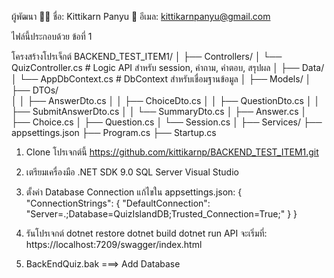  ผู้พัฒนา
👨‍💻 ชื่อ: Kittikarn Panyu
📧 อีเมล: kittikarnpanyu@gmail.com

ไฟล์นี้ประกอบด้วย ข้อที่ 1  

โครงสร้างโปรเจ็กต์ 
BACKEND_TEST_ITEM1/
│
├── Controllers/
│   └── QuizController.cs             # Logic API สำหรับ session, คำถาม, คำตอบ, สรุปผล
│
├── Data/
│   └── AppDbContext.cs               # DbContext สำหรับเชื่อมฐานข้อมูล
│
├── Models/
│   ├── DTOs/                     
│   │   ├── AnswerDto.cs
│   │   ├── ChoiceDto.cs
│   │   ├── QuestionDto.cs
│   │   ├── SubmitAnswerDto.cs
│   │   └── SummaryDto.cs
│   ├── Answer.cs
│   ├── Choice.cs
│   ├── Question.cs
│   └── Session.cs
│
├── Services/
├── appsettings.json
├── Program.cs
├── Startup.cs 


1. Clone โปรเจกต์นี้
   https://github.com/kittikarnp/BACKEND_TEST_ITEM1.git
1. เตรียมเครื่องมือ
   .NET SDK 9.0
   SQL Server 
   Visual Studio 
2. ตั้งค่า Database Connection
แก้ไขใน appsettings.json:
   {
    "ConnectionStrings": {
      "DefaultConnection": "Server=.;Database=QuizIslandDB;Trusted_Connection=True;"
    }
  }
3. รันโปรเจกต์
    dotnet restore
    dotnet build
    dotnet run
API จะเริ่มที่: https://localhost:7209/swagger/index.html

4. BackEndQuiz.bak  ===> Add Database
